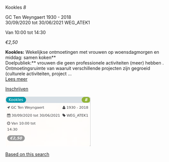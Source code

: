 Kookles *8*

GC Ten Weyngaert 1930 - 2018  
30/09/2020 tot 30/06/2021 WEG\_ATEK1  

Van 10:00 tot 14:30

*€2,50*

  

  

**Kookles:** Wekelijkse ontmoetingen met vrouwen op woensdagmorgen en middag: samen koken**  
Doelpubliek:** vrouwen die geen professionele activiteiten (meer) hebben . Ontmoetingsruimte van waaruit verschillende projecten zijn gegroeid (culturele activiteiten, project  ...  
[Lees meer](https://tickets.vgc.be/activity/subscribe/WEG_ATEK1)

[Inschrijven](https://tickets.vgc.be/activity/subscribe/WEG_ATEK1)

![](55013.png)

[Based on this search](https://tickets.vgc.be/activity/index?&vrijeplaatsen=1&Age%5B%5D=3%2C4&entity=321&Period%5B%5D=347)
